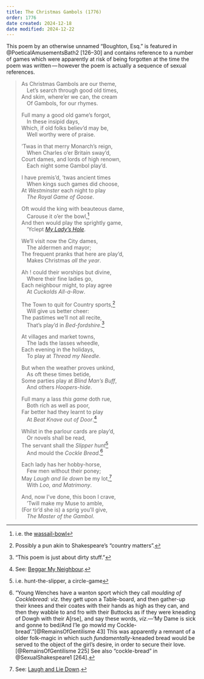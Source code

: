 ```yaml
---
title: The Christmas Gambols (1776)
order: 1776
date created: 2024-12-18
date modified: 2024-12-22
---
```


<p class="lead">
This poem by an otherwise unnamed “Boughton, Esq.” is featured in @PoeticalAmusementsBath2 [126–30] and contains reference to a number of games which were apparently at risk of being forgotten at the time the poem was written — however the poem is actually a sequence of sexual references.
</p>

> As Christmas Gambols are our theme,<br/>
> &emsp;Let’s search through good old times,<br/>
> And skim, where’er we can, the cream<br/>
> &emsp;Of Gambols, for our rhymes.
>
> Full many a good old game’s forgot,<br/>
> &emsp;In these insipid days,<br/>
> Which, if old folks believ’d may be,<br/>
> &emsp;Well worthy were of praise.
>
> ’Twas in that merry Monarch’s reign,<br/>
> &emsp;When Charles o’er Britain sway’d,<br/>
> Court dames, and lords of high renown,<br/>
> &emsp;Each night some Gambol play’d.
>
> I have premis’d, ’twas ancient times<br/>
> &emsp;When kings such games did choose,<br/>
> At _Westminster_ each night to play<br/>
> &emsp;_The Royal Game of Goose_.
> 
> Oft would the king with beauteous dame,<br/>
> &emsp;Carouse it o’er the bowl,[^fn0]<br/>
> And then would play the sprightly game,<br/>
> &emsp;’Yclept _[My Lady’s Hole](games/my-ladys-hole/my-ladys-hole.md)_.
>
> We’ll visit now the City dames,<br/>
> &emsp;The aldermen and mayor;<br/>
> The frequent pranks that here are play’d,<br/>
> &emsp;Makes Christmas _all the year_.
> 
> Ah ! could their worships but divine,<br/>
> &emsp;Where their fine ladies go,<br/>
> Each neighbour might, to play agree<br/>
> &emsp;At _Cuckolds All-a-Row_.
>
> The Town to quit for Country sports,[^fn1]<br/>
> &emsp;Will give us better cheer:<br/>
> The pastimes we’ll not all recite,<br/>
> &emsp;That’s play’d in _Bed-fordshire_.[^fn2]
>
> At villages and market towns,<br/>
> &emsp;The lads the lasses wheedle,<br/>
> Each evening in the holidays,<br/>
> &emsp;To play at _Thread my Needle_.
>
> But when the weather proves unkind,<br/>
> &emsp;As oft these times betide,<br/>
> Some parties play at _Blind Man’s Buff_,<br/>
> &emsp;And others _Hoopers-hide_.
>
> Full many a lass _this game_ doth rue,<br/>
> &emsp;Both rich as well as poor,<br/>
> Far better had they learnt to play<br/>
> &emsp;At _Beat Knave out of Door_.[^fn3]
>
> Whilst in the parlour cards are play’d,<br/>
> &emsp;Or novels shall be read,<br/>
> The servant shall the _Slipper hunt_[^fn4]<br/>
> &emsp;And mould the _Cockle Bread_.[^fn5]
>
> Each lady has her hobby-horse,<br/>
> &emsp;Few men without their poney;<br/>
> May _Laugh and lie down_ be my lot,[^fn6]<br/>
> &emsp;With _Loo, and Matrimony_.
> 
> And, now I’ve done, this boon I crave,<br/>
> &emsp;’Twill make my Muse to amble,<br/>
> (For tir’d she is) a sprig you’ll give,<br/>
> &emsp;_The Master of the Gambol_.


[^fn0]: i.e. the [wassail-bowl](https://en.wikipedia.org/wiki/Wassail)

[^fn1]: Possibly a pun akin to Shakespeare’s “country matters”.

[^fn2]: “This poem is just about dirty stuff.”

[^fn3]: See: [Beggar My Neighbour](games/beggar-my-neighbour/beggar-my-neighbour.md).

[^fn4]: i.e. hunt-the-slipper, a circle-game

[^fn5]: “Young Wenches have a wanton sport which they call _moulding of Cocklebread: viz._ they gett upon a Table-board, and then gather-up their knees and their coates with their hands as high as they can, and then they wabble to and fro with their Buttocks as if they were kneading of Dowgh with their A[rse], and say these words, _viz._—‘My Dame is sick and gonne to bed/And I’le go mowld my Cockle-bread’.”[@RemainsOfGentilisme 43] This was apparently a remnant of a older folk-magic in which such _fundamentally_-kneaded bread would be served to the object of the girl’s desire, in order to secure their love.[@RemainsOfGentilisme 225] See also “cockle-bread” in @SexualShakespeare1 [264].

[^fn6]: See: [Laugh and Lie Down](games/laugh-and-lie-down/laugh-and-lie-down.md).